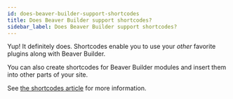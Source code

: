 ```yaml
---
id: does-beaver-builder-support-shortcodes
title: Does Beaver Builder support shortcodes?
sidebar_label: Does Beaver Builder support shortcodes?
---
```


Yup! It definitely does. Shortcodes enable you to use your _other_ favorite
plugins along with Beaver Builder.

You can also create shortcodes for Beaver Builder modules and insert them into
other parts of your site.

See [the shortcodes article](/beaver-builder/advanced-builder-techniques/shortcodes/use-shortcodes-in-your-layouts.md) for more information.
